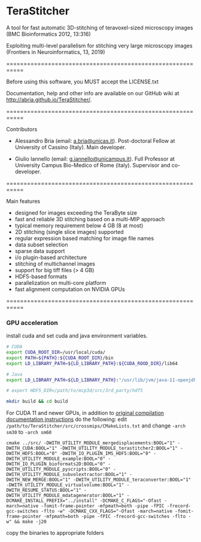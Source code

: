 TeraStitcher
===========================================================

A tool for fast automatic 3D-stitching of teravoxel-sized 
microscopy images (BMC Bioinformatics 2012, 13:316)

Exploiting multi-level parallelism for stitching very large 
microscopy images (Frontiers in Neuroinformatics, 13, 2019)

===========================================================

Before using this software, you MUST accept the LICENSE.txt

Documentation,  help and  other info  are available on  our 
GitHub wiki at http://abria.github.io/TeraStitcher/.

===========================================================

Contributors

- Alessandro Bria (email: a.bria@unicas.it).
  Post-doctoral Fellow at University of Cassino (Italy).
  Main developer.

- Giulio Iannello (email: g.iannello@unicampus.it).
  Full Professor at University Campus Bio-Medico of Rome (italy).
  Supervisor and co-developer.
  
===========================================================

Main features

- designed for images exceeding the TeraByte size
- fast and reliable 3D stitching based on a multi-MIP approach
- typical memory requirement below 4 GB (8 at most)
- 2D stitching (single slice images) supported
- regular expression based matching for image file names
- data subset selection
- sparse data support
- i/o plugin-based architecture
- stitching of multichannel images
- support for big tiff files (> 4 GB)
- HDF5-based formats
- parallelization on multi-core platform
- fast alignment computation on NVIDIA GPUs

===========================================================

### GPU acceleration

install cuda and set cuda and java environment variables.

```bash
# CUDA
export CUDA_ROOT_DIR=/usr/local/cuda/
export PATH=${PATH}:${CUDA_ROOT_DIR}/bin
export LD_LIBRARY_PATH=${LD_LIBRARY_PATH}:${CUDA_ROOD_DIR}/lib64

# Java
export LD_LIBRARY_PATH=${LD_LIBRARY_PATH}:"/usr/lib/jvm/java-11-openjdk-amd64/lib/server/"

# export HDF5_DIR=/path/to/mcp3d/src/3rd_party/hdf5

mkdir build && cd build
```
For CUDA 11 and newer GPUs, in addition to [original compilation documentation instructions](https://github.com/abria/TeraStitcher/wiki/Get-and-build-source-code) do the following:
edit `/path/to/TeraStitcher/src/crossmips/CMakeLists.txt` and change `-arch sm30` to `-arch sm60`

`
cmake ../src/ -DWITH_UTILITY_MODULE_mergedisplacements:BOOL="1" -DWITH_CUDA:BOOL="1" -DWITH_UTILITY_MODULE_terastitcher2:BOOL="1" -DWITH_HDF5:BOOL="0" -DWITH_IO_PLUGIN_IMS_HDF5:BOOL="0" -DWITH_UTILITY_MODULE_example:BOOL="0" -DWITH_IO_PLUGIN_bioformats2D:BOOL="0" -DWITH_UTILITY_MODULE_pyscripts:BOOL="0" -DWITH_UTILITY_MODULE_subvolextractor:BOOL="1" -DWITH_NEW_MERGE:BOOL="1" -DWITH_UTILITY_MODULE_teraconverter:BOOL="1" -DWITH_UTILITY_MODULE_virtualvolume:BOOL="1" -DWITH_RESUME_STATUS:BOOL="1" -DWITH_UTILITY_MODULE_mdatagenerator:BOOL="1" -DCMAKE_INSTALL_PREFIX="../install" -DCMAKE_C_FLAGS="-Ofast -march=native -fomit-frame-pointer -mfpmath=both -pipe -fPIC -frecord-gcc-switches -flto -w" -DCMAKE_CXX_FLAGS="-Ofast -march=native -fomit-frame-pointer -mfpmath=both -pipe -fPIC -frecord-gcc-switches -flto -w" && make -j20
`

copy the binaries to appropriate folders